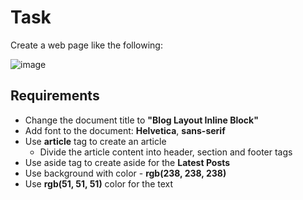 # Task
Create a web page like the following:

![image](https://user-images.githubusercontent.com/85792514/170826310-4c7a9696-dd58-4152-b3b3-ddfc0a24622d.png)

## Requirements
* Change the document title to **"Blog Layout Inline Block"**
* Add font to the document: **Helvetica**, **sans-serif**
* Use **article** tag to create an article
    * Divide the article content into header, section and footer tags
* Use aside tag to create aside for the **Latest Posts**
* Use background with color - **rgb(238, 238, 238)**
* Use **rgb(51, 51, 51)** color for the text
